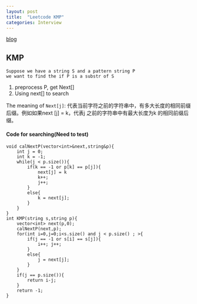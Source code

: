 ```yaml
---
layout: post
title:  "Leetcode KMP"
categories: Interview
---
```

[blog](https://blog.csdn.net/v_july_v/article/details/7041827)
## KMP
```
Suppose we have a string S and a pattern string P
we want to find the if P is a substr of S
```
1. preprocess P, get Next[]
2. Using next[] to search

The meaning of `Next[j]`: 代表当前字符之前的字符串中，有多大长度的相同前缀后缀。例如如果next [j] = k，代表j 之前的字符串中有最大长度为k 的相同前缀后缀。



#### Code for searching(Need to test)

```
void calNextP(vector<int>&next,string&p){
	int j = 0;
	int k = -1;
	while(j < p.size()){
		if(k == -1 or p[k] == p[j]){
			next[j] = k
			k++;
			j++;
		}
		else{
			k = next[j];
		}
	}
}
int KMP(string s,string p){
	vector<int> next(p,0);
	calNextP(next,p);
	for(int i=0,j=0;i<s.size() and j < p.size() ; >{
		if(j == -1 or s[i] == s[j]){
			i++; j++;
		}
		else{
			j = next[j];
		}
	}
	if(j == p.size()){
		return i-j;
	}
	return -1;
}
```
